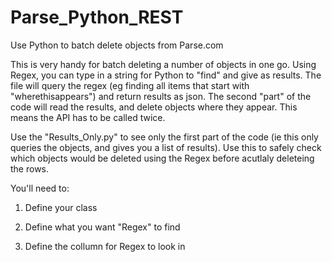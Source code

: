 # Parse_Python_REST
Use Python to batch delete objects from Parse.com

This is very handy for batch deleting a number of objects in one go. Using Regex, you can type in a string for Python to "find" and give as results. The file will query the regex (eg finding all items that start with "wherethisappears") and return results as json. The second "part" of the code will read the results, and delete objects where they appear. This means the API has to be called twice.


Use the "Results_Only.py" to see only the first part of the code (ie this only queries the objects, and gives you a list of results). Use this to safely check which objects would be deleted using the Regex before acutlaly deleteing the rows.


You'll need to:

1. Define your class

2. Define what you want "Regex" to find

3. Define the collumn for Regex to look in
